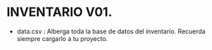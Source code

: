 # INVENTARIO V01.

- data.csv : Alberga toda la base de datos del inventario. Recuerda siempre cargarlo a tu proyecto.